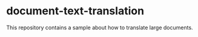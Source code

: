 # document-text-translation
This repository contains a sample about how to translate large documents.
